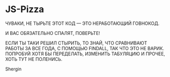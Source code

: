 # JS-Pizza

ЧУВАКИ, НЕ ТЫРЬТЕ ЭТОТ КОД — ЭТО НЕРАБОТАЮЩИЙ ГОВНОКОД. 

И ВАС ОБЯЗАТЕЛЬНО СПАЛЯТ, ПОВЕРЬТЕ!

ЕСЛИ ТЫ ТАКИ РЕШИЛ СТЫРИТЬ, ТО ЗНАЙ, ЧТО СРАВНИВАЮТ РАБОТЫ ЗА ВСЕ ГОДА, С ПОМОЩЬЮ FINDALL, ТАК ЧТО ЭТО НЕ ВАРИК.
ПОПРОБУЙ ХОТЯ БЫ ПЕРЕДЕЛАТЬ, ИЗМЕНИТЬ ТАБУЛЯЦИЮ И ПРОЧЕЕ, ХОТЬ ТУТ НЕ ПОЛЕНИСЬ.

Shergin
